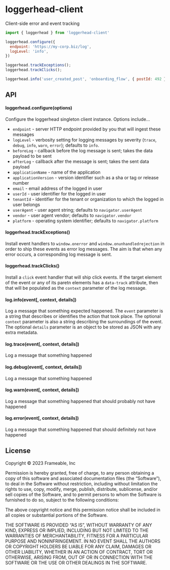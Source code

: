 # loggerhead-client

Client-side error and event tracking

```javascript
import { loggerhead } from 'loggerhead-client'

loggerhead.configure({
  endpoint: 'https://my-corp.biz/log',
  logLevel: 'info',
})

loggerhead.trackExceptions();
loggerhead.trackClicks();

loggerhead.info('user_created_post', 'onboarding_flow', { postId: 492 })
```

## API

#### loggerhead.configure(options)

Configure the loggerhead singleton client instance.  Options include...

- `endpoint` - server HTTP endpoint provided by you that will ingest these messages
- `logLevel` - verbosity setting for logging messages by severity (`trace`, `debug`, `info`, `warn`, `error`); defaults to `info`.
- `beforeLog` - callback before the log message is sent; takes the data payload to be sent
- `afterLog` - callback after the message is sent; takes the sent data payload
- `applicationName` - name of the application
- `applicationVersion` - version identifier such as a sha or tag or release number
- `email` - email address of the logged in user
- `userId` - user identifier for the logged in user
- `tenantId` - identifier for the tenant or organization to which the logged in user belongs
- `userAgent` - user agent string; defaults to `navigator.userAgent`
- `vendor` - user agent vendor; defaults to `navigator.vendor`
- `platform` - operating system identifier; defaults to `navigator.platform`

#### loggerhead.trackExceptions()

Install event handlers to `window.onerror` and `window.onunhandledrejection` in order to ship these events as error log messages.  The aim is that when any error occurs, a corresponding log message is sent.

#### loggerhead.trackClicks()

Install a `click` event handler that will ship click events.  If the target element of the event or any of its paretn elements has a `data-track` attribute, then that will be populated as the `context` parameter of the log message.

#### log.info(event[, context, details])

Log a message that something expected happened.  The `event` parameter is a string that describes or identifies the action that took place.  The optional `context` parameter is also a string describing the surroundings of the event.  The optional `details` parameter is an object to be stored as JSON with any extra metadata.

#### log.trace(event[, context, details])

Log a message that something happened

#### log.debug(event[, context, details])

Log a message that something happened

#### log.warn(event[, context, details])

Log a message that something happened that should probably not have happened

#### log.error(event[, context, details])

Log a message that something happened that should definitely not have happened

## License

Copyright © 2023 Frameable, Inc

Permission is hereby granted, free of charge, to any person obtaining a copy of this software and associated documentation files (the “Software”), to deal in the Software without restriction, including without limitation the rights to use, copy, modify, merge, publish, distribute, sublicense, and/or sell copies of the Software, and to permit persons to whom the Software is furnished to do so, subject to the following conditions:

The above copyright notice and this permission notice shall be included in all copies or substantial portions of the Software.

THE SOFTWARE IS PROVIDED “AS IS”, WITHOUT WARRANTY OF ANY KIND, EXPRESS OR IMPLIED, INCLUDING BUT NOT LIMITED TO THE WARRANTIES OF MERCHANTABILITY, FITNESS FOR A PARTICULAR PURPOSE AND NONINFRINGEMENT. IN NO EVENT SHALL THE AUTHORS OR COPYRIGHT HOLDERS BE LIABLE FOR ANY CLAIM, DAMAGES OR OTHER LIABILITY, WHETHER IN AN ACTION OF CONTRACT, TORT OR OTHERWISE, ARISING FROM, OUT OF OR IN CONNECTION WITH THE SOFTWARE OR THE USE OR OTHER DEALINGS IN THE SOFTWARE.
